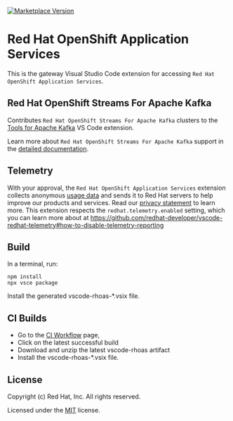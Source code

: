 [![Marketplace Version](https://vsmarketplacebadge.apphb.com/version/redhat.vscode-rhoas.svg "Current Release")](https://marketplace.visualstudio.com/items?itemName=redhat.vscode-rhoas)
# Red Hat OpenShift Application Services

This is the gateway Visual Studio Code extension for accessing `Red Hat OpenShift Application Services`.

## Red Hat OpenShift Streams For Apache Kafka
Contributes `Red Hat OpenShift Streams For Apache Kafka` clusters to the [Tools for Apache Kafka](https://marketplace.visualstudio.com/items?itemName=jeppeandersen.vscode-kafka) VS Code extension.

Learn more about `Red Hat OpenShift Streams For Apache Kafka` support in the [detailed documentation](doc/kafkaSupport.md).

## Telemetry

With your approval, the `Red Hat OpenShift Application Services` extension collects anonymous [usage data](USAGE_DATA.md) and sends it to Red Hat servers to help improve our products and services.
Read our [privacy statement](https://developers.redhat.com/article/tool-data-collection) to learn more.
This extension respects the `redhat.telemetry.enabled` setting, which you can learn more about at https://github.com/redhat-developer/vscode-redhat-telemetry#how-to-disable-telemetry-reporting

## Build
In a terminal, run:
```
npm install
npx vsce package
```

Install the generated vscode-rhoas-*.vsix file.

## CI Builds
- Go to the [CI Workflow](https://github.com/redhat-developer/vscode-rhoas/actions/workflows/CI.yml?query=branch%3Amain+is%3Asuccess++) page, 
- Click on the latest successful build
- Download and unzip the latest vscode-rhoas artifact
- Install the vscode-rhoas-*.vsix file.

## License
Copyright (c) Red Hat, Inc. All rights reserved.

Licensed under the [MIT](LICENSE.txt) license.